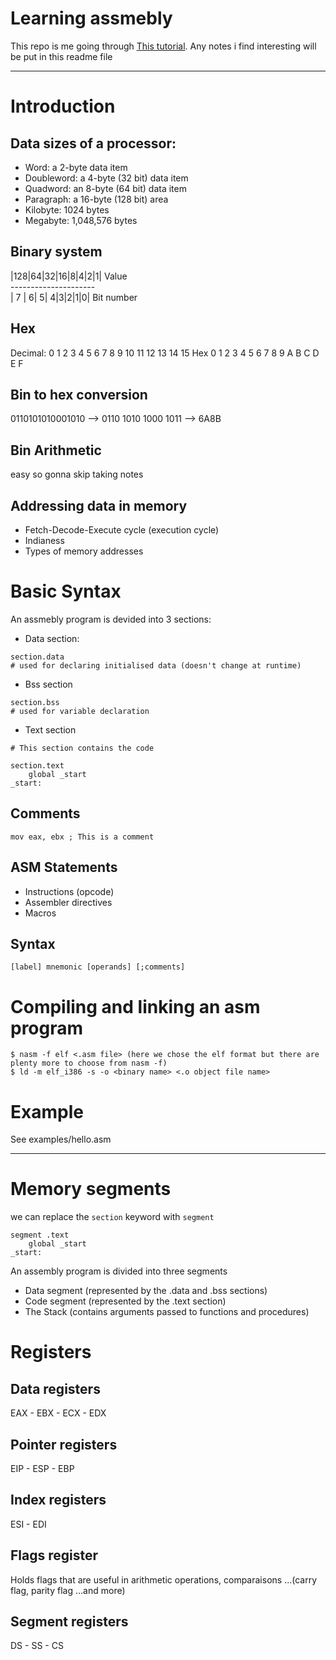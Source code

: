 # Learning assmebly

This repo is me going through [This tutorial](https://www.tutorialspoint.com/assembly_programming/assembly_introduction.htm).
Any notes i find interesting will be put in this readme file

---
# Introduction

## Data sizes of a processor:

* Word: a 2-byte data item
* Doubleword: a 4-byte (32 bit) data item
* Quadword: an 8-byte (64 bit) data item
* Paragraph: a 16-byte (128 bit) area
* Kilobyte: 1024 bytes
* Megabyte: 1,048,576 bytes

## Binary system

|128|64|32|16|8|4|2|1| Value <br>
\--------------------- <br>
| 7 | 6| 5| 4|3|2|1|0| Bit number

## Hex

Decimal: 0 1 2 3 4 5 6 7 8 9 10 11 12 13 14 15
Hex 	 0 1 2 3 4 5 6 7 8 9  A  B  C  D  E  F


## Bin to hex conversion

0110101010001010 --> 0110 1010 1000 1011 --> 6A8B 

## Bin Arithmetic

easy so gonna skip taking notes

## Addressing data in memory

* Fetch-Decode-Execute cycle (execution cycle)
* Indianess
* Types of memory addresses


# Basic Syntax

An assmebly program is devided into 3 sections:

* Data section:

```
section.data
# used for declaring initialised data (doesn't change at runtime)
```

* Bss section

```
section.bss
# used for variable declaration
```

* Text section 

```
# This section contains the code

section.text
    global _start
_start:
```

## Comments

```
mov eax, ebx ; This is a comment
```
## ASM Statements

* Instructions (opcode)
* Assembler directives
* Macros

## Syntax

```
[label] mnemonic [operands] [;comments]
```

# Compiling and linking an asm program

```
$ nasm -f elf <.asm file> (here we chose the elf format but there are plenty more to choose from nasm -f)
$ ld -m elf_i386 -s -o <binary name> <.o object file name>
```
# Example

See examples/hello.asm

---

# Memory segments

we can replace the `section` keyword with `segment`

```
segment .text
    global _start
_start:
```

An assembly program is divided into three segments

* Data segment (represented by the .data and .bss sections)
* Code segment (represented by the .text section) 
* The Stack (contains arguments passed to functions and procedures)

# Registers

## Data registers

EAX - EBX - ECX - EDX

## Pointer registers

EIP - ESP - EBP 

## Index registers

ESI - EDI

## Flags register

Holds flags that are useful in arithmetic operations, comparaisons ...(carry flag, parity flag ...and more)


## Segment registers

DS - SS - CS



